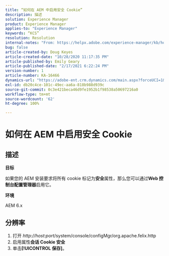 ```yaml
---
title: “如何在 AEM 中启用安全 Cookie”
description: 描述
solution: Experience Manager
product: Experience Manager
applies-to: "Experience Manager"
keywords: “KCS”
resolution: Resolution
internal-notes: "From: https://helpx.adobe.com/experience-manager/kb/how-to-enable-secure-cookies-in-AEM.html"
bug: false
article-created-by: Doug Keyes
article-created-date: "10/28/2020 11:17:35 PM"
article-published-by: Emily Geary
article-published-date: "2/17/2021 6:22:24 PM"
version-number: 1
article-number: KA-16466
dynamics-url: "https://adobe-ent.crm.dynamics.com/main.aspx?forceUCI=1&pagetype=entityrecord&etn=knowledgearticle&id=6396cebe-7319-eb11-a813-000d3a5937f3"
exl-id: db20c4ce-101c-49ec-aa6a-818b988d939c
source-git-commit: 0c3e421beca46d9fe1952b1f98538a50697216a0
workflow-type: tm+mt
source-wordcount: '62'
ht-degree: 100%

---
```


# 如何在 AEM 中启用安全 Cookie

## 描述


<b>目标</b>

如果您的 AEM 安装要求将所有 cookie 标记为<b>安全</b>属性，那么您可以通过<b>Web 控制台配置管理器</b>启用它。

<b>环境</b>

AEM 6.x


## 分辨率


1. 打开 *http://host:port*/system/console/configMgr/org.apache.felix.http
2. 启用属性<b>会话 Cookie 安全</b>
3. 单击<b>[!UICONTROL 保存]</b>。
